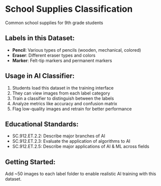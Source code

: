 # School Supplies Classification

Common school supplies for 9th grade students

## Labels in this Dataset:
- **Pencil**: Various types of pencils (wooden, mechanical, colored)
- **Eraser**: Different eraser types and colors
- **Marker**: Felt-tip markers and permanent markers

## Usage in AI Classifier:
1. Students load this dataset in the training interface
2. They can view images from each label category  
3. Train a classifier to distinguish between the labels
4. Analyze metrics like accuracy and confusion matrix
5. Flag low-quality images and retrain for better performance

## Educational Standards:
- SC.912.ET.2.2: Describe major branches of AI
- SC.912.ET.2.3: Evaluate the application of algorithms to AI  
- SC.912.ET.2.5: Describe major applications of AI & ML across fields

## Getting Started:
Add ~50 images to each label folder to enable realistic AI training with this dataset.
